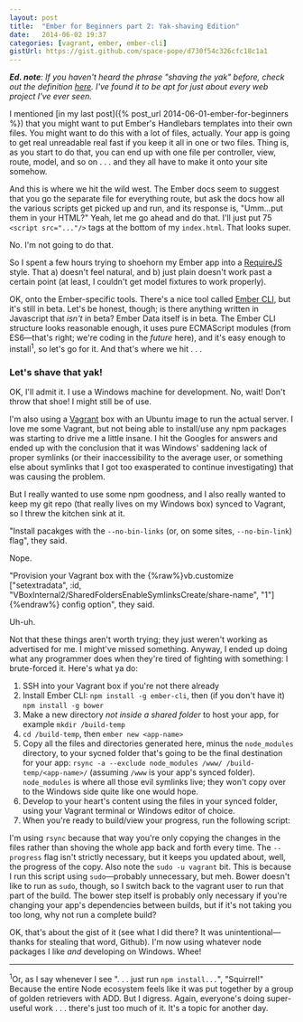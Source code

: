 ```yaml
---
layout: post
title:  "Ember for Beginners part 2: Yak-shaving Edition"
date:   2014-06-02 19:37
categories: [vagrant, ember, ember-cli]
gistUrl: https://gist.github.com/space-pope/d730f54c326cfc18c1a1
---
```


_**Ed. note**: If you haven't heard the phrase "shaving the yak" before, check out the definition [here][Yak-shaving]. I've found it to be apt for just about every web project I've ever seen._

I mentioned [in my last post]({% post_url 2014-06-01-ember-for-beginners %}) that you might want to put Ember's Handlebars templates into their own files. You might want to do this with a lot of files, actually. Your app is going to get real unreadable real fast if you keep it all in one or two files. Thing is, as you start to do that, you can end up with one file per controller, view, route, model, and so on . . . and they all have to make it onto your site somehow. 

And this is where we hit the wild west. The Ember docs seem to suggest that you go the separate file for everything route, but ask the docs how all the various scripts get picked up and run, and its response is, "Umm...put them in your HTML?" Yeah, let me go ahead and do that. I'll just put 75 `<script src="..."/>` tags at the bottom of my `index.html`. That looks super.

No. I'm not going to do that.

So I spent a few hours trying to shoehorn my Ember app into a [RequireJS][RequireJS] style. That 
a) doesn't feel natural, and
b) just plain doesn't work past a certain point (at least, I couldn't get model fixtures to work properly).

OK, onto the Ember-specific tools. There's a nice tool called [Ember CLI][Ember-cli], but it's still in beta. Let's be honest, though; is there anything written in Javascript that _isn't_ in beta? Ember Data itself is in beta. The Ember CLI structure looks reasonable enough, it uses pure ECMAScript modules (from ES6—that's right; we're coding in the _future_ here), and it's easy enough to install<sup>1</sup>, so let's go for it. And that's where we hit . . .

### Let's shave that yak! 

OK, I'll admit it. I use a Windows machine for development. No, wait! Don't throw that shoe! I might still be of use.

I'm also using a [Vagrant][Vagrant] box with an Ubuntu image to run the actual server. I love me some Vagrant, but not being able to install/use any npm packages was starting to drive me a little insane. I hit the Googles for answers and ended up with the conclusion that it was Windows' saddening lack of proper symlinks (or their inaccessibility to the average user, or something else about symlinks that I got too exasperated to continue investigating) that was causing the problem.

But I really wanted to use some npm goodness, and I also really wanted to keep my git repo (that really lives on my Windows box) synced to Vagrant, so I threw the kitchen sink at it.

"Install pacakges with the `--no-bin-links` (or, on some sites, `--no-bin-link`) flag", they said.

Nope.

"Provision your Vagrant box with the {%raw%}vb.customize ["setextradata", :id, "VBoxInternal2/SharedFoldersEnableSymlinksCreate/share-name", "1"]{%endraw%} config option", they said.

Uh-uh.

Not that these things aren't worth trying; they just weren't working as advertised for me. I might've missed something. Anyway, I ended up doing what any programmer does when they're tired of fighting with something:  I brute-forced it. Here's what ya do:

1. SSH into your Vagrant box if you're not there already
2. Install Ember CLI: `npm install -g ember-cli`, then (if you don't have it) `npm install -g bower`
3. Make a new directory _not inside a shared folder_ to host your app, for example `mkdir /build-temp`
4. `cd /build-temp`, then `ember new <app-name>`
5. Copy all the files and directories generated here, minus the `node_modules` directory, to your sycned folder that's going to be the final destination for your app: `rsync -a --exclude node_modules /www/ /build-temp/<app-name>/` (assuming `/www` is your app's synced folder). `node_modules` is where all those evil symlinks live; they won't copy over to the Windows side quite like one would hope.
6. Develop to your heart's content using the files in your synced folder, using your Vagrant terminal or Windows editor of choice.
7. When you're ready to build/view your progress, run the following script:
<script src="https://gist.github.com/space-pope/d730f54c326cfc18c1a1.js?file=build-ember.sh"></script>
I'm using `rsync` because that way you're only copying the changes in the files rather than shoving the whole app back and forth every time. The `--progress` flag isn't strictly necessary, but it keeps you updated about, well, the progress of the copy. Also note the `sudo -u vagrant` bit. This is because I run this script using `sudo`—probably unnecessary, but meh. Bower doesn't like to run as `sudo`, though, so I switch back to the vagrant user to run that part of the build. The bower step itself is probably only necessary if you're changing your app's dependencies between builds, but if it's not taking you too long, why not run a complete build?

OK, that's about the gist of it (see what I did there? It was unintentional—thanks for stealing that word, Github). I'm now using whatever node packages I like _and_ developing on Windows. Whee!

---

<sup>1</sup>Or, as I say whenever I see ". . . just run `npm install...`", "Squirrel!" Because the entire Node ecosystem feels like it was put together by a group of golden retrievers with ADD. But I digress. Again, everyone's doing super-useful work . . . there's just too much of it. It's a topic for another day.

[Yak-shaving]: http://www.hanselman.com/blog/YakShavingDefinedIllGetThatDoneAsSoonAsIShaveThisYak.aspx
[RequireJS]: http://requirejs.org/
[Ember-cli]: http://iamstef.net/ember-cli/
[Vagrant]: http://www.vagrantup.com/